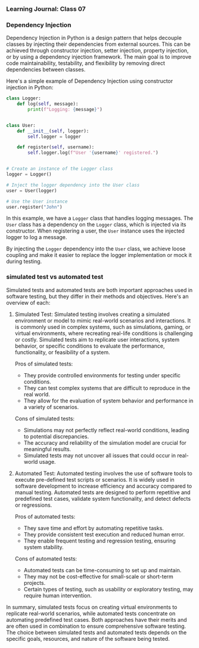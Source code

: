 ### Learning Journal: Class 07
### Dependency Injection
Dependency Injection in Python is a design pattern that helps decouple classes by injecting their dependencies from external sources. This can be achieved through constructor injection, setter injection, property injection, or by using a dependency injection framework. The main goal is to improve code maintainability, testability, and flexibility by removing direct dependencies between classes.

Here's a simple example of Dependency Injection using constructor injection in Python:

```python
class Logger:
    def log(self, message):
        print(f"Logging: {message}")


class User:
    def __init__(self, logger):
        self.logger = logger

    def register(self, username):
        self.logger.log(f"User '{username}' registered.")


# Create an instance of the Logger class
logger = Logger()

# Inject the logger dependency into the User class
user = User(logger)

# Use the User instance
user.register("John")
```

In this example, we have a `Logger` class that handles logging messages. The `User` class has a dependency on the `Logger` class, which is injected via its constructor. When registering a user, the `User` instance uses the injected logger to log a message.

By injecting the `Logger` dependency into the `User` class, we achieve loose coupling and make it easier to replace the logger implementation or mock it during testing.

### simulated test vs automated test
Simulated tests and automated tests are both important approaches used in software testing, but they differ in their methods and objectives. Here's an overview of each:

1. Simulated Test:
   Simulated testing involves creating a simulated environment or model to mimic real-world scenarios and interactions. It is commonly used in complex systems, such as simulations, gaming, or virtual environments, where recreating real-life conditions is challenging or costly. Simulated tests aim to replicate user interactions, system behavior, or specific conditions to evaluate the performance, functionality, or feasibility of a system.

   Pros of simulated tests:
   - They provide controlled environments for testing under specific conditions.
   - They can test complex systems that are difficult to reproduce in the real world.
   - They allow for the evaluation of system behavior and performance in a variety of scenarios.

   Cons of simulated tests:
   - Simulations may not perfectly reflect real-world conditions, leading to potential discrepancies.
   - The accuracy and reliability of the simulation model are crucial for meaningful results.
   - Simulated tests may not uncover all issues that could occur in real-world usage.

2. Automated Test:
   Automated testing involves the use of software tools to execute pre-defined test scripts or scenarios. It is widely used in software development to increase efficiency and accuracy compared to manual testing. Automated tests are designed to perform repetitive and predefined test cases, validate system functionality, and detect defects or regressions.

   Pros of automated tests:
   - They save time and effort by automating repetitive tasks.
   - They provide consistent test execution and reduced human error.
   - They enable frequent testing and regression testing, ensuring system stability.

   Cons of automated tests:
   - Automated tests can be time-consuming to set up and maintain.
   - They may not be cost-effective for small-scale or short-term projects.
   - Certain types of testing, such as usability or exploratory testing, may require human intervention.

In summary, simulated tests focus on creating virtual environments to replicate real-world scenarios, while automated tests concentrate on automating predefined test cases. Both approaches have their merits and are often used in combination to ensure comprehensive software testing. The choice between simulated tests and automated tests depends on the specific goals, resources, and nature of the software being tested.

